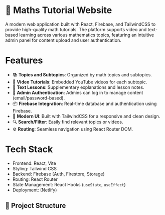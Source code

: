 # 📘 Maths Tutorial Website

A modern web application built with React, Firebase, and TailwindCSS to provide high-quality math tutorials. The platform supports video and text-based learning across various mathematics topics, featuring an intuitive admin panel for content upload and user authentication.

# Features
- 📚 **Topics and Subtopics**: Organized by math topics and subtopics.
- 🎥 **Video Tutorials**: Embedded YouTube videos for each subtopic.
- 📝 **Text Lessons**: Supplementary explanations and lesson notes.
- 🔐 **Admin Authentication**: Admins can log in to manage content (email/password-based).
- 📦 **Firebase Integration**: Real-time database and authentication using Firebase.
- 🌈 **Modern UI**: Built with TailwindCSS for a responsive and clean design.
- 🔍 **Search/Filter**: Easily find relevant topics or videos.
- ⚙️ **Routing**: Seamless navigation using React Router DOM.



# Tech Stack
- Frontend: React, Vite
- Styling: Tailwind CSS
- Backend: Firebase (Auth, Firestore, Storage)
- Routing: React Router
- State Management: React Hooks (`useState`, `useEffect`)
- Deployment: (Netlify)

## 📂 Project Structure

